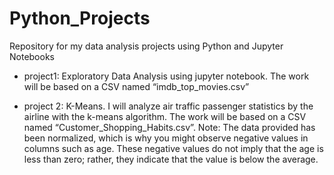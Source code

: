 # Python_Projects
Repository for my data analysis projects using Python and Jupyter Notebooks

- project1: Exploratory Data Analysis using jupyter notebook. 
The work will be based on a CSV named “imdb_top_movies.csv”

- project 2: K-Means. I will analyze air traffic passenger statistics by the airline with the k-means algorithm.
The work will be based on a CSV named “Customer_Shopping_Habits.csv”.
Note: The data provided has been normalized, which is why you might observe negative values in columns such as age. These negative values do not imply that the age is less than zero; rather, they indicate that the value is below the average. 
